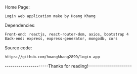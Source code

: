Home Page:

    Login web application make by Hoang Khang

Dependencies:

    Front-end: reactjs, react-router-dom, axios, bootstrap 4
    Back-end: express, express-generator, mongodb, cors

Source code:

    https://github.com/hoangkhang2899/login-app

----------------------Thanks for reading!----------------------